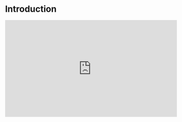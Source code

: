 # Introduction 

<iframe width="560" height="315" src="https://youtu.be/0pLXbmkfvmw" frameborder="0" allow="accelerometer; autoplay; clipboard-write; encrypted-media; gyroscope; picture-in-picture" allowfullscreen></iframe>
